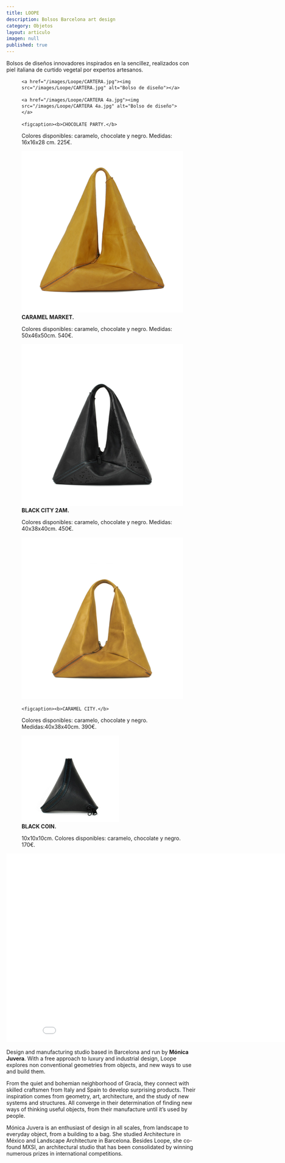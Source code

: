 ```yaml
---
title: LOOPE
description: Bolsos Barcelona art design 
category: Objetos
layout: articulo
imagen: null
published: true
---
```

Bolsos de diseños innovadores inspirados en la sencillez, realizados con piel italiana de curtido vegetal por expertos artesanos. 



<figure class="half">

	<a href="/images/Loope/CARTERA.jpg"><img src="/images/Loope/CARTERA.jpg" alt="Bolso de diseño"></a>

	<a href="/images/Loope/CARTERA 4a.jpg"><img src="/images/Loope/CARTERA 4a.jpg" alt="Bolso de diseño"></a>
  
    <figcaption><b>CHOCOLATE PARTY.</b>
Colores disponibles: caramelo, chocolate y negro. Medidas: 16x16x28 cm. 225€.</figcaption>
</figure>


<div class="figure-group">
<figure>
	<a href="/images/Loope/CARAMEL MARKET.jpg"><img src="/images/Loope/CARAMEL MARKET.jpg" alt="Bolso de diseño"></a>
	<figcaption><b>CARAMEL MARKET.</b>
  
Colores disponibles: caramelo, chocolate y negro. Medidas: 50x46x50cm. 540€.</figcaption>
</figure>


<figure>
	<a href="/images/Loope/BLACK CITI 2AM.jpg"><img src="/images/Loope/BLACK CITI 2AM.jpg" alt="Bolso de diseño"></a>
	<figcaption><b>BLACK CITY 2AM.</b> 

Colores disponibles: caramelo, chocolate y negro. Medidas: 40x38x40cm. 450€.</figcaption>
</figure>

<figure>
	<a href="/images/Loope/CARAMEL CITY.jpg"><img src="/images/Loope/CARAMEL CITY.jpg" alt="Bolso de diseño"></a>

	<figcaption><b>CARAMEL CITY.</b> 

Colores disponibles: caramelo, chocolate y negro. Medidas:40x38x40cm. 390€.</figcaption>
</figure>
</div>

<figure>
	<a href="/images/Loope/BLACK COIN.jpg"><img src="/images/Loope/BLACK COIN.jpg" alt="Bolso de diseño"></a>
	<figcaption><b>BLACK COIN.</b> 
	
10x10x10cm. Colores disponibles: caramelo, chocolate y negro. 170€.</figcaption>
</figure>


<iframe src="//player.vimeo.com/video/102448891?title=0&amp;byline=0&amp;portrait=0" width="880" height="495" frameborder="0" webkitallowfullscreen="" mozallowfullscreen="" allowfullscreen=""></iframe>

Design and manufacturing studio based in Barcelona and run by **Mónica Juvera**. With a free approach to luxury and industrial design, Loope explores non conventional geometries from objects, and new ways to use and build them.

From the quiet and bohemian neighborhood of Gracia, they connect with skilled craftsmen from Italy and Spain to develop surprising products. Their inspiration comes from geometry, art, architecture, and the study of new systems and structures. All converge in their determination of finding new ways of thinking useful objects, from their manufacture until it’s used by people.

Mónica Juvera is an enthusiast of design in all scales, from landscape to everyday object, from a building to a bag. She studied Architecture in México and Landscape Architecture in Barcelona. Besides Loope, she co-found MXSI, an architectural studio that has been consolidated by winning numerous prizes in international competitions.


